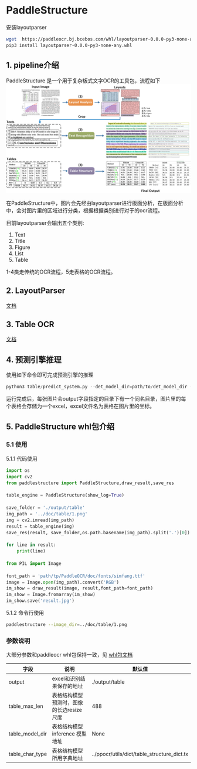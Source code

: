 # PaddleStructure

安装layoutparser
```sh
wget  https://paddleocr.bj.bcebos.com/whl/layoutparser-0.0.0-py3-none-any.whl
pip3 install layoutparser-0.0.0-py3-none-any.whl
```

## 1. pipeline介绍

PaddleStructure 是一个用于复杂板式文字OCR的工具包，流程如下
![pipeline](../doc/table/pipeline.jpg)

在PaddleStructure中，图片会先经由layoutparser进行版面分析，在版面分析中，会对图片里的区域进行分类，根据根据类别进行对于的ocr流程。

目前layoutparser会输出五个类别:
1. Text
2. Title
3. Figure
4. List
5. Table
   
1-4类走传统的OCR流程，5走表格的OCR流程。

## 2. LayoutParser

[文档](layout/README.md)

## 3. Table OCR

[文档](table/README_ch.md)

## 4. 预测引擎推理

使用如下命令即可完成预测引擎的推理
```python
python3 table/predict_system.py --det_model_dir=path/to/det_model_dir --rec_model_dir=path/to/rec_model_dir --table_model_dir=path/to/table_model_dir --image_dir=../doc/table/1.png --rec_char_dict_path=../ppocr/utils/dict/table_dict.txt --table_char_dict_path=../ppocr/utils/dict/table_structure_dict.txt --rec_char_type=EN --det_limit_side_len=736 --det_limit_type=min --output ../output/table
```
运行完成后，每张图片会output字段指定的目录下有一个同名目录，图片里的每个表格会存储为一个excel，excel文件名为表格在图片里的坐标。

## 5. PaddleStructure whl包介绍

### 5.1 使用

5.1.1 代码使用
```python
import os
import cv2
from paddlestructure import PaddleStructure,draw_result,save_res

table_engine = PaddleStructure(show_log=True)

save_folder = './output/table'
img_path = '../doc/table/1.png'
img = cv2.imread(img_path)
result = table_engine(img)
save_res(result, save_folder,os.path.basename(img_path).split('.')[0])

for line in result:
    print(line)

from PIL import Image

font_path = 'path/tp/PaddleOCR/doc/fonts/simfang.ttf'
image = Image.open(img_path).convert('RGB')
im_show = draw_result(image, result,font_path=font_path)
im_show = Image.fromarray(im_show)
im_show.save('result.jpg')
```

5.1.2 命令行使用
```bash
paddlestructure --image_dir=../doc/table/1.png
```

### 参数说明
大部分参数和paddleocr whl包保持一致，见 [whl包文档](../doc/doc_ch/whl.md)

| 字段                    | 说明                                            | 默认值           |
|------------------------|------------------------------------------------------|------------------|
| output                 | excel和识别结果保存的地址                    | ./output/table            |
| table_max_len      |  表格结构模型预测时，图像的长边resize尺度             |  488            |
| table_model_dir      |  表格结构模型 inference 模型地址             |  None            |
| table_char_type      |  表格结构模型所用字典地址             |  ../ppocr/utils/dict/table_structure_dict.tx            |


